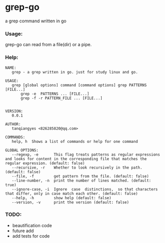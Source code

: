 # grep-go
a grep command written in go

### Usage:
grep-go can read  from a file(dir) or a pipe.

### Help:
```
NAME:
   grep - a grep written in go. just for study linux and go.

USAGE:
   grep [global options] command [command options] grep PATTERNS [FILE...]
       grep -e  PATTERNS ... [FILE...]
       grep -f -r PATTERN_FILE ... [FILE...]


VERSION:
   0.0.1

AUTHOR:
   tanqiangyes <826285820@qq.com>

COMMANDS:
   help, h  Shows a list of commands or help for one command

GLOBAL OPTIONS:
   --regexp, -e       This flag treats patterns as regular expressions and looks for content in the corresponding file that matches the regular expression. (default: false)
   --recursive, -r    Whether to look recursively in the path. (default: false)
   --file, -f         get pattern from the file. (default: false)
   --line-number, -n  print the number of lines matched. (default: true)
   --ignore-case, -i  Ignore  case  distinctions,  so that characters that differ, only in case match each other. (default: false)
   --help, -h         show help (default: false)
   --version, -v      print the version (default: false)
```

### TODO:
- beautification code 
- future add
- add tests for code